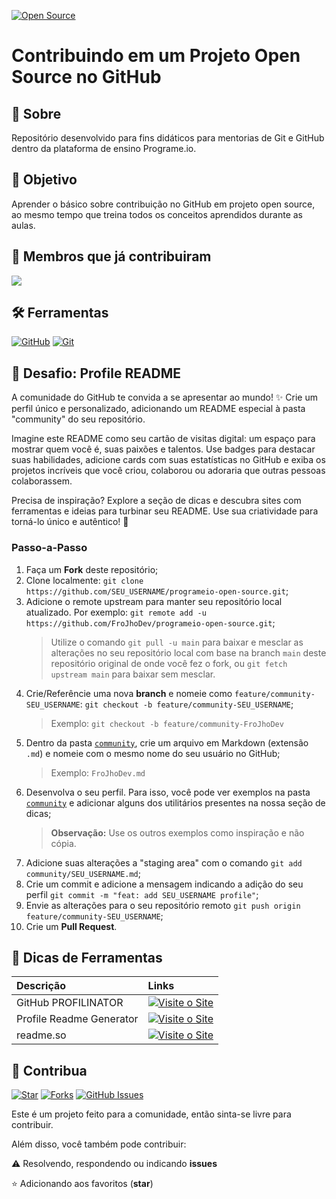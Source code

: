 [![Open Source](https://badges.frapsoft.com/os/v1/open-source.svg?v=103)](https://opensource.org/)

# **Contribuindo em um Projeto Open Source no GitHub**

## 📃 Sobre

Repositório desenvolvido para fins didáticos para mentorias de Git e GitHub dentro da plataforma de ensino Programe.io.

## 🎯 Objetivo

Aprender o básico sobre contribuição no GitHub em projeto open source, ao mesmo tempo que treina todos os conceitos aprendidos durante as aulas.

## 🙋 Membros que já contribuiram
<a href="https://github.com/FroJhoDev/programeio-open-source/graphs/contributors">
  <img src="https://contrib.rocks/image?repo=FroJhoDev/programeio-open-source"/>
</a>

## 🛠️ Ferramentas

[![GitHub](https://img.shields.io/badge/GitHub-000?style=for-the-badge&logo=github&logoColor=30A3DC)](https://docs.github.com/)
[![Git](https://img.shields.io/badge/Git-000?style=for-the-badge&logo=git&logoColor=E94D5F)](https://git-scm.com/doc) 

## 🚀 Desafio: Profile README

A comunidade do GitHub te convida a se apresentar ao mundo! ✨ Crie um perfil único e personalizado, adicionando um README especial à pasta "community" do seu repositório.

Imagine este README como seu cartão de visitas digital: um espaço para mostrar quem você é, suas paixões e talentos. Use badges para destacar suas habilidades, adicione cards com suas estatísticas no GitHub e exiba os projetos incríveis que você criou, colaborou ou adoraria que outras pessoas colaborassem.

Precisa de inspiração? Explore a seção de dicas e descubra sites com ferramentas e ideias para turbinar seu README. Use sua criatividade para torná-lo único e autêntico! 🚀

### Passo-a-Passo

1. Faça um **Fork** deste repositório;
2. Clone localmente: `git clone https://github.com/SEU_USERNAME/programeio-open-source.git`;
3. Adicione o remote upstream para manter seu repositório local atualizado. Por exemplo: `git remote add -u https://github.com/FroJhoDev/programeio-open-source.git`;
    > Utilize o comando `git pull -u main` para baixar e mesclar as alterações no seu repositório local com base na branch `main` deste repositório original de onde você fez o fork, ou `git fetch upstream main` para baixar sem mesclar.
4. Crie/Referêncie uma nova **branch** e nomeie como `feature/community-SEU_USERNAME`: `git checkout -b feature/community-SEU_USERNAME`;
    > Exemplo: `git checkout -b feature/community-FroJhoDev`
5. Dentro da pasta [`community`](https://github.com/digitalinnovationone/dio-lab-open-source/tree/main/community), crie um arquivo em Markdown (extensão `.md`) e nomeie com o mesmo nome do seu usuário no GitHub;
    > Exemplo: `FroJhoDev.md` <br>
6. Desenvolva o seu perfil. Para isso, você pode ver exemplos na pasta [`community`](https://github.com/digitalinnovationone/dio-lab-open-source/tree/main/community) e adicionar alguns dos utilitários presentes na nossa seção de dicas;
    > **Observação:** Use os outros exemplos como inspiração e não cópia.
7. Adicione suas alterações a "staging area" com o comando `git add community/SEU_USERNAME.md`;
8. Crie um commit e adicione a mensagem indicando a adição do seu perfil `git commit -m "feat: add SEU_USERNAME profile"`;
9. Envie as alterações para o seu repositório remoto `git push origin feature/community-SEU_USERNAME`; 
10. Crie um **Pull Request**.

## 📝 Dicas de Ferramentas

<table>
  <thead>
    <tr align="left">
      <th>Descrição</th>
      <th>Links</th>
    </tr>
  </thead>
  <tbody align="left">
    <tr>
      <td>GitHub PROFILINATOR</td>
      <td align="center">
        <a href="https://profilinator.rishav.dev">
           <img align="center" alt="Visite o Site" src="https://img.shields.io/badge/Visite%20o%20Site-E94D5F?style=for-the-badge">
        </a>
      </td>
    </tr>
    <tr>
      <td>Profile Readme Generator</td>
      <td align="center">
        <a href="https://profile-readme-generator.com/">
           <img align="center" alt="Visite o Site" src="https://img.shields.io/badge/Visite%20o%20Site-E94D5F?style=for-the-badge">
        </a>
      </td>
    </tr>
    <tr>
      <td>readme.so</td>
      <td align="center">
        <a href="https://readme.so/pt/editor">
           <img align="center" alt="Visite o Site" src="https://img.shields.io/badge/Visite%20o%20Site-E94D5F?style=for-the-badge">
        </a>
      </td>    
    </tr>
  </tbody>
  <tfoot></tfoot>
</table>

## 🫶 Contribua
[![Star](https://img.shields.io/github/stars/FroJhoDev/programeio-open-source?style=social)](https://github.com/FroJhoDev/programeio-open-source/stargazers)
[![Forks](https://img.shields.io/github/forks/FroJhoDev/programeio-open-source?style=social)](https://github.com/FroJhoDev/programeio-open-source/forks)
[![GitHub Issues](https://img.shields.io/github/issues/FroJhoDev/programeio-open-source?style=social)](https://github.com/FroJhoDev/programeio-open-source/issues/)

Este é um projeto feito para a comunidade, então sinta-se livre para contribuir. 

Além disso, você também pode contribuir:
 
⚠️ Resolvendo, respondendo ou indicando **issues**

⭐ Adicionando aos favoritos (**star**) 